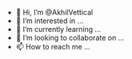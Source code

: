 - 👋 Hi, I’m @AkhilVettical
- 👀 I’m interested in ...
- 🌱 I’m currently learning ...
- 💞️ I’m looking to collaborate on ...
- 📫 How to reach me ...

<!---
AkhilVettical/AkhilVettical is a ✨ special ✨ repository because its `README.md` (this file) appears on your GitHub profile.
You can click the Preview link to take a look at your changes.
--->
